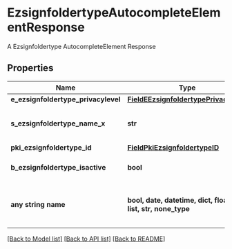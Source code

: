 # EzsignfoldertypeAutocompleteElementResponse

A Ezsignfoldertype AutocompleteElement Response

## Properties
Name | Type | Description | Notes
------------ | ------------- | ------------- | -------------
**e_ezsignfoldertype_privacylevel** | [**FieldEEzsignfoldertypePrivacylevel**](FieldEEzsignfoldertypePrivacylevel.md) |  | 
**s_ezsignfoldertype_name_x** | **str** | The name of the Ezsignfoldertype in the language of the requester | 
**pki_ezsignfoldertype_id** | [**FieldPkiEzsignfoldertypeID**](FieldPkiEzsignfoldertypeID.md) |  | 
**b_ezsignfoldertype_isactive** | **bool** | Whether the Ezsignfoldertype is active or not | 
**any string name** | **bool, date, datetime, dict, float, int, list, str, none_type** | any string name can be used but the value must be the correct type | [optional]

[[Back to Model list]](../README.md#documentation-for-models) [[Back to API list]](../README.md#documentation-for-api-endpoints) [[Back to README]](../README.md)


